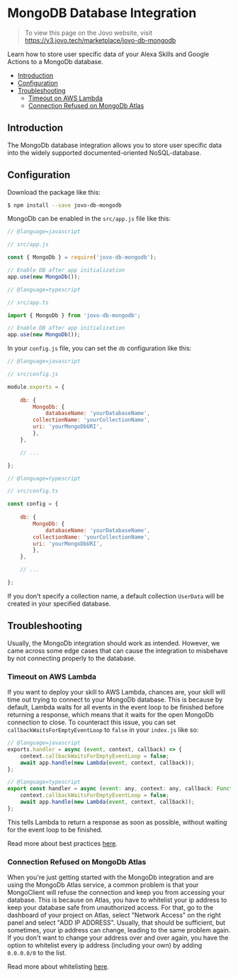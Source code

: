 # MongoDB Database Integration

> To view this page on the Jovo website, visit https://v3.jovo.tech/marketplace/jovo-db-mongodb

Learn how to store user specific data of your Alexa Skills and Google Actions to a MongoDb database.

* [Introduction](#introduction)
* [Configuration](#configuration)
* [Troubleshooting](#troubleshooting)
    * [Timeout on AWS Lambda](#timeout-on-aws-lambda)
    * [Connection Refused on MongoDb Atlas](#connection-refused-on-mongodb-atlas)


## Introduction

The MongoDb database integration allows you to store user specific data into the widely supported documented-oriented NoSQL-database.


## Configuration

Download the package like this:

```sh
$ npm install --save jovo-db-mongodb
```

MongoDb can be enabled in the `src/app.js` file like this:

```javascript
// @language=javascript

// src/app.js

const { MongoDb } = require('jovo-db-mongodb');

// Enable DB after app initialization
app.use(new MongoDb());

// @language=typescript

// src/app.ts

import { MongoDb } from 'jovo-db-mongodb';

// Enable DB after app initialization
app.use(new MongoDb());
```

In your `config.js` file, you can set the `db` configuration like this:

```javascript
// @language=javascript

// src/config.js

module.exports = {
    
    db: {
        MongoDb: {
            databaseName: 'yourDatabaseName',
        collectionName: 'yourCollectionName',
        uri: 'yourMongoDbURI',
        },
    },

    // ...

};

// @language=typescript

// src/config.ts

const config = {
    
    db: {
        MongoDb: {
            databaseName: 'yourDatabaseName',
        collectionName: 'yourCollectionName',
        uri: 'yourMongoDbURI',
        },
    },

    // ...

};
```

If you don't specify a collection name, a default collection ```UserData``` will be created in your specified database.

## Troubleshooting

Usually, the MongoDb integration should work as intended. However, we came across some edge cases that can cause the integration to misbehave by not connecting properly to the database.

### Timeout on AWS Lambda

If you want to deploy your skill to AWS Lambda, chances are, your skill will time out trying to connect to your MongoDb database. This is because by default, Lambda waits for all events in the event loop to be finished before returning a response, which means that it waits for the open MongoDb connection to close. To counteract this issue, you can set `callbackWaitsForEmptyEventLoop` to `false` in your `index.js` like so:

```javascript
// @language=javascript
exports.handler = async (event, context, callback) => {
    context.callbackWaitsForEmptyEventLoop = false;
    await app.handle(new Lambda(event, context, callback));
};

// @language=typescript
export const handler = async (event: any, context: any, callback: Function) => { 
    context.callbackWaitsForEmptyEventLoop = false;
    await app.handle(new Lambda(event, context, callback));
};
```

This tells Lambda to return a response as soon as possible, without waiting for the event loop to be finished.

Read more about best practices [here](https://docs.atlas.mongodb.com/best-practices-connecting-to-aws-lambda/).

### Connection Refused on MongoDb Atlas

When you're just getting started with the MongoDb integration and are using the MongoDb Atlas service, a common problem is that your MongoClient will refuse the connection and keep you from accessing your database. This is because on Atlas, you have to whitelist your ip address to keep your database safe from unauthorized access. For that, go to the dashboard of your project on Atlas, select "Network Access" on the right panel and select "ADD IP ADDRESS". Usually, that should be sufficient, but sometimes, your ip address can change, leading to the same problem again. If you don't want to change your address over and over again, you have the option to whitelist every ip address (including your own) by adding `0.0.0.0/0` to the list.

Read more about whitelisting [here](https://docs.atlas.mongodb.com/security-whitelist/).